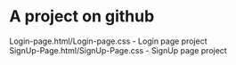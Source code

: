 # A project on github

Login-page.html/Login-page.css - Login page project 
<br>
SignUp-Page.html/SignUp-Page.css - SignUp page project